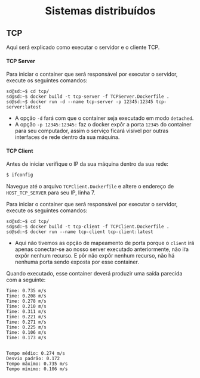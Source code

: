 <div align="center">
    <h1>Sistemas distribuídos</h1>
</div>

## TCP

Aqui será explicado como executar o servidor e o cliente TCP.

#### TCP Server

Para iniciar o container que será responsável por executar o servidor, execute os seguintes comandos:

```console
sd@sd:~$ cd tcp/
sd@sd:~$ docker build -t tcp-server -f TCPServer.Dockerfile .
sd@sd:~$ docker run -d --name tcp-server -p 12345:12345 tcp-server:latest
```

* A opção `-d` fará com que o container seja executado em modo `detached`.
* A opção `-p 12345:12345:` faz o docker expôr a porta `12345` do container para seu computador, assim o serviço ficará visível por outras interfaces de rede dentro da sua máquina.

#### TCP Client

Antes de iniciar verifique o IP da sua máquina dentro da sua rede:

```bash
$ ifconfig
```

Navegue até o arquivo `TCPClient.Dockerfile` e altere o endereço de `HOST_TCP_SERVER` para seu IP, linha  7.

Para iniciar o container que será responsável por executar o servidor, execute os seguintes comandos:

```console
sd@sd:~$ cd tcp/
sd@sd:~$ docker build -t tcp-client -f TCPClient.Dockerfile .
sd@sd:~$ docker run --name tcp-client tcp-client:latest
```

* Aqui não tivemos as opção de mapeamento de porta porque o `client` irá apenas conectar-se ao nosso server executado anteriormente, não iŕa expôr nenhum recurso. E pôr não expôr nenhum recurso, não há nenhuma porta sendo exposta por esse container.

Quando executado, esse container deverá produzir uma saída parecida com a seguinte:

```console
Time: 0.735 m/s
Time: 0.208 m/s
Time: 0.278 m/s
Time: 0.210 m/s
Time: 0.311 m/s
Time: 0.221 m/s
Time: 0.271 m/s
Time: 0.225 m/s
Time: 0.106 m/s
Time: 0.173 m/s


Tempo médio: 0.274 m/s
Desvio padrão: 0.172 
Tempo máximo: 0.735 m/s 
Tempo mínimo: 0.106 m/s
```
